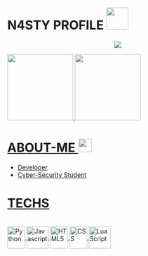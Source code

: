 # N4STY PROFILE <img src="https://media.discordapp.net/attachments/1036829477939982447/1045723018170736650/1045022754665152532.gif" width="50">
<p align="center">
	<img src="https://lanyard-profile-readme.vercel.app/api/973588723809783928?hideTimestamp=true&hideBadges=False"/>
</p>

<div align="center" style="display: flex">
  <a href="https://github.com/n4stysec">
  <img height="150em" src="https://github-readme-stats.vercel.app/api?username=n4stysec&show_icons=true&theme=dark&include_all_commits=true&count_private=true&title_color=fff&icon_color=fff&text_color=fff&bg_color=0,000,141321"/>
  <img height="150em" src="https://github-readme-stats.vercel.app/api/top-langs/?username=n4stysec&layout=compact&langs_count=4&theme=dark&title_color=fff&icon_color=fff&text_color=fff&bg_color=0,000,141321"/>
</div>

# ABOUT-ME <img height="30" width="30" src="https://cdn.discordapp.com/emojis/1025636120312160306.gif?size=96&quality=lossless">
* Developer
* Cyber-Security Student


# TECHS
<div style="display: inline_block, padding: 10px"><br>
  <img align="center" alt="Python" height="50" width="40" src="https://s3.dualstack.us-east-2.amazonaws.com/pythondotorg-assets/media/files/python-logo-only.svg">
  <img align="center" alt="Javascript" height="50" width="50" src="https://cdn.discordapp.com/emojis/813907629989691442.webp?size=96&quality=lossless">
  <img align="center" alt="HTML5" height="50" width="40" src="https://cdn.discordapp.com/emojis/813909686449078353.webp?size=96&quality=lossless">
  <img align="center" alt="CSS" height="50" width="40" src="https://cdn.discordapp.com/emojis/813909685542584321.webp?size=96&quality=lossless">
  <img align="center" alt="LuaScript" height="50" width="50" src="https://cdn.discordapp.com/emojis/813910024517845082.webp?size=96&quality=lossless">
</div>
